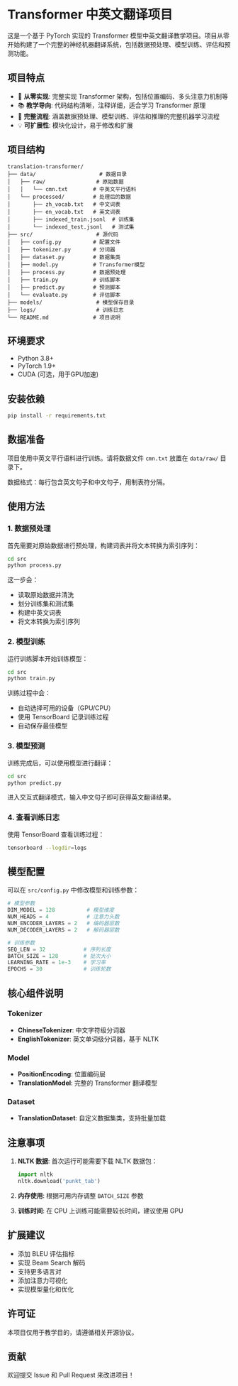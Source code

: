 # Transformer 中英文翻译项目

这是一个基于 PyTorch 实现的 Transformer 模型中英文翻译教学项目。项目从零开始构建了一个完整的神经机器翻译系统，包括数据预处理、模型训练、评估和预测功能。

## 项目特点

- 🚀 **从零实现**: 完整实现 Transformer 架构，包括位置编码、多头注意力机制等
- 📚 **教学导向**: 代码结构清晰，注释详细，适合学习 Transformer 原理
- 🔧 **完整流程**: 涵盖数据预处理、模型训练、评估和推理的完整机器学习流程
- 💡 **可扩展性**: 模块化设计，易于修改和扩展

## 项目结构

```
translation-transformer/
├── data/                    # 数据目录
│   ├── raw/                # 原始数据
│   │   └── cmn.txt        # 中英文平行语料
│   └── processed/         # 处理后的数据
│       ├── zh_vocab.txt   # 中文词表
│       ├── en_vocab.txt   # 英文词表
│       ├── indexed_train.jsonl  # 训练集
│       └── indexed_test.jsonl   # 测试集
├── src/                    # 源代码
│   ├── config.py          # 配置文件
│   ├── tokenizer.py       # 分词器
│   ├── dataset.py         # 数据集类
│   ├── model.py           # Transformer模型
│   ├── process.py         # 数据预处理
│   ├── train.py           # 训练脚本
│   ├── predict.py         # 预测脚本
│   └── evaluate.py        # 评估脚本
├── models/                 # 模型保存目录
├── logs/                   # 训练日志
└── README.md              # 项目说明
```

## 环境要求

- Python 3.8+
- PyTorch 1.9+
- CUDA (可选，用于GPU加速)

## 安装依赖

```bash
pip install -r requirements.txt
```

## 数据准备

项目使用中英文平行语料进行训练。请将数据文件 `cmn.txt` 放置在 `data/raw/` 目录下。

数据格式：每行包含英文句子和中文句子，用制表符分隔。

## 使用方法

### 1. 数据预处理

首先需要对原始数据进行预处理，构建词表并将文本转换为索引序列：

```bash
cd src
python process.py
```

这一步会：
- 读取原始数据并清洗
- 划分训练集和测试集
- 构建中英文词表
- 将文本转换为索引序列

### 2. 模型训练

运行训练脚本开始训练模型：

```bash
cd src
python train.py
```

训练过程中会：
- 自动选择可用的设备（GPU/CPU）
- 使用 TensorBoard 记录训练过程
- 自动保存最佳模型

### 3. 模型预测

训练完成后，可以使用模型进行翻译：

```bash
cd src
python predict.py
```

进入交互式翻译模式，输入中文句子即可获得英文翻译结果。

### 4. 查看训练日志

使用 TensorBoard 查看训练过程：

```bash
tensorboard --logdir=logs
```

## 模型配置

可以在 `src/config.py` 中修改模型和训练参数：

```python
# 模型参数
DIM_MODEL = 128          # 模型维度
NUM_HEADS = 4            # 注意力头数
NUM_ENCODER_LAYERS = 2   # 编码器层数
NUM_DECODER_LAYERS = 2   # 解码器层数

# 训练参数
SEQ_LEN = 32            # 序列长度
BATCH_SIZE = 128        # 批次大小
LEARNING_RATE = 1e-3    # 学习率
EPOCHS = 30             # 训练轮数
```

## 核心组件说明

### Tokenizer
- **ChineseTokenizer**: 中文字符级分词器
- **EnglishTokenizer**: 英文单词级分词器，基于 NLTK

### Model
- **PositionEncoding**: 位置编码层
- **TranslationModel**: 完整的 Transformer 翻译模型

### Dataset
- **TranslationDataset**: 自定义数据集类，支持批量加载

## 注意事项

1. **NLTK 数据**: 首次运行可能需要下载 NLTK 数据包：
   ```python
   import nltk
   nltk.download('punkt_tab')
   ```

2. **内存使用**: 根据可用内存调整 `BATCH_SIZE` 参数

3. **训练时间**: 在 CPU 上训练可能需要较长时间，建议使用 GPU

## 扩展建议

- 添加 BLEU 评估指标
- 实现 Beam Search 解码
- 支持更多语言对
- 添加注意力可视化
- 实现模型量化和优化

## 许可证

本项目仅用于教学目的，请遵循相关开源协议。

## 贡献

欢迎提交 Issue 和 Pull Request 来改进项目！